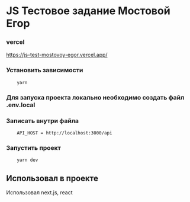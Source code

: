# JS Тестовое задание Мостовой Егор

### vercel

https://js-test-mostovoy-egor.vercel.app/

### Установить зависимости

```
    yarn
```

### Для запуска проекта локально необходимо создать файл .env.local

### Записать внутри файла

```
    API_HOST = http://localhost:3000/api
```

### Запустить проект

```
    yarn dev
```

## Использовал в проекте

Использовал next.js, react
